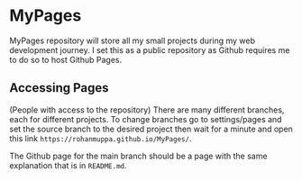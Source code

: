 # MyPages
MyPages repository will store all my small projects during my web development journey. I set this as a public repository as Github requires me to do so to host Github Pages. 
## Accessing Pages
(People with access to the repository) There are many different branches, each for different projects. To change branches go to settings/pages and set the source branch to the desired project then wait for a minute and open this link `https://rohanmuppa.github.io/MyPages/`. 

The Github page for the main branch should be a page with the same explanation that is in `README.md`.
